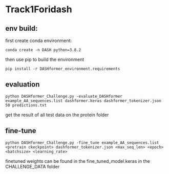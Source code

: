 # Track1Foridash

## env build:

first create conda environment:
```
conda create -n DASH python=3.8.2
```
then use pip to build the environment
```
pip install -r DASHformer_environment.requirements
```

## evaluation
```
python DASHformer_Challenge.py -evaluate_DASHformer example_AA_sequences.list dashformer.keras dashformer_tokenizer.json 50 predictions.txt
```
get the result of all test data on the protein folder

## fine-tune

```
python DASHformer_Challenge.py -fine_tune example_AA_sequences.list <pretrain ckeckpoint> dashformer_tokenizer.json <max_seq_len> <epoch> <batchsize> <learning_rate>
```
finetuned weights can be found in the fine_tuned_model.keras in the CHALLENGE_DATA folder